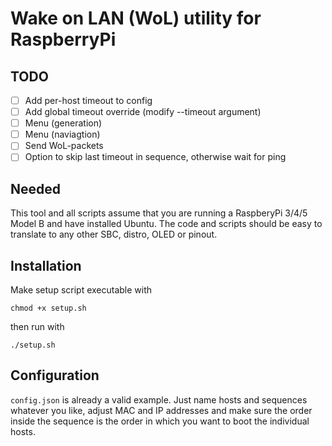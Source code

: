 # Wake on LAN (WoL) utility for RaspberryPi

## TODO
- [ ] Add per-host timeout to config
- [ ] Add global timeout override (modify --timeout argument)
- [ ] Menu (generation)
- [ ] Menu (naviagtion)
- [ ] Send WoL-packets
- [ ] Option to skip last timeout in sequence, otherwise wait for ping

## Needed
This tool and all scripts assume that you are running a RaspberyPi 3/4/5 Model B and have installed Ubuntu. The code and scripts should be easy to translate to any other SBC, distro, OLED or pinout.

## Installation
Make setup script executable with
```console
chmod +x setup.sh
```
then run with
```console
./setup.sh
```

## Configuration

`config.json` is already a valid example. Just name hosts and sequences whatever you like, adjust MAC and IP addresses and make sure the order inside the sequence is the order in which you want to boot the individual hosts.
